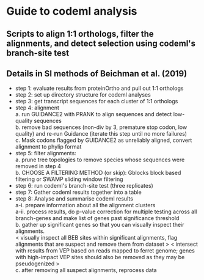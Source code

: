 # Guide to codeml analysis  

## Scripts to align 1:1 orthologs, filter the alignments, and detect selection using codeml's branch-site test  
## Details in SI methods of Beichman et al. (2019)  

- step 1: evaluate results from proteinOrtho and pull out 1:1 orthologs  
- step 2: set up directory structure for codeml analyses  
- step 3: get transcript sequences for each cluster of 1:1 orthologs  
- step 4: alignment  
  a. run GUIDANCE2 with PRANK to align sequences and detect low-quality sequences  
  b. remove bad sequences (non-div by 3, premature stop codon, low quality) and re-run Guidance (iterate this step until no more failures)  
  c. Mask codons flagged by GUIDANCE2 as unreliably aligned, convert alignment to phylip format  
- step 5: filter alignments:  
	a. prune tree topologies to remove species whose sequences were removed in step 4  
	b. CHOOSE A FILTERING METHOD (or skip): Gblocks block based filtering or SWAMP sliding window filtering  
- step 6: run codeml's branch-site test (three replicates)  
- step 7: Gather codeml results together into a table  
- step 8: Analyse and summarise codeml results  
  a-i. prepare information about all the alignment clusters  
  a-ii. process results, do p-value correction for multiple testing across all branch-genes and make list of genes past significance threshold  
  b. gather up significant genes so that you can visually inspect their alignments.  
  < visually inspect all BEB sites within significant alignments, flag alignments that are suspect and remove them from dataset > 
  < intersect with results from VEP based on reads mapped to ferret genome; genes with high-impact VEP sites should also be removed as they may be pseudogenized >  
  c. after removing all suspect alignments, reprocess data  
  
 